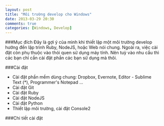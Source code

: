 ```yaml
---
layout: post
title: "Môi trường develop cho Windows"
date: 2013-03-29 20:30
comments: true
categories: [Windows, Develop]
---
```


###Mục đích
Đây là gợi ý của mình khi thiết lập một môi trường develop hướng đến lập trình Ruby, NodeJS, hoặc Web nói chung.
Ngoài ra, việc cài đặt còn phụ thuộc vào thói quen sử dụng máy tính. Nên tuỳ vào nhu cầu thì các bạn chỉ cần cài đặt phần các bạn sử dụng mà thôi.
<!--more-->

###Cài đặt
- Cài đặt phần mềm dùng chung: Dropbox, Evernote, Editor - Sublime Text (*), Programmer's Notepad ...
- Cài đặt Git
- Cài đặt Ruby
- Cài đặt NodeJS
- Cài đặt Python
- Thiết lập môi trường, cài đặt Console2

###Chi tiết cài đặt
